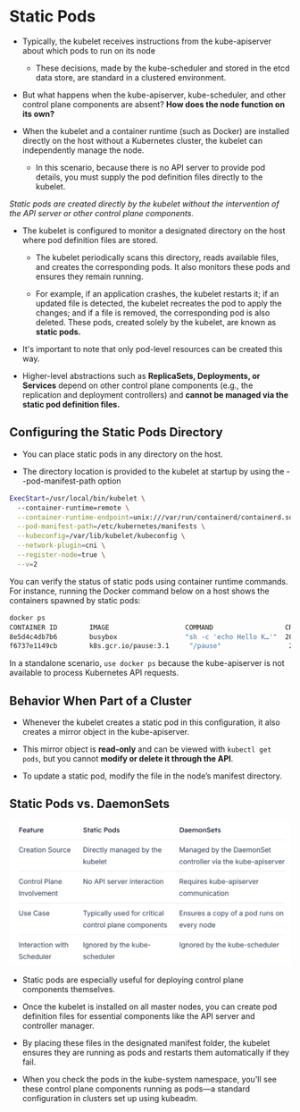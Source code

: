 # Static Pods

-   Typically, the kubelet receives instructions from the kube-apiserver about which pods to run on its node

    -    These decisions, made by the kube-scheduler and stored in the etcd data store, are standard in a clustered environment.

-   But what happens when the kube-apiserver, kube-scheduler, and other control plane components are absent? **How does the node function on its own?**

-   When the kubelet and a container runtime (such as Docker) are installed directly on the host without a Kubernetes cluster, the kubelet can independently manage the node. 

    -   In this scenario, because there is no API server to provide pod details, you must supply the pod definition files directly to the kubelet.

*Static pods are created directly by the kubelet without the intervention of the API server or other control plane components.*


-   The kubelet is configured to monitor a designated directory on the host where pod definition files are stored. 

    -   The kubelet periodically scans this directory, reads available files, and creates the corresponding pods. It also monitors these pods and ensures they remain running. 
    
    -   For example, if an application crashes, the kubelet restarts it; if an updated file is detected, the kubelet recreates the pod to apply the changes; and if a file is removed, the corresponding pod is also deleted. These pods, created solely by the kubelet, are known as **static pods.**

-   It's important to note that only pod-level resources can be created this way. 

-   Higher-level abstractions such as **ReplicaSets, Deployments, or Services** depend on other control plane components (e.g., the replication and deployment controllers) and **cannot be managed via the static pod definition files.**


## Configuring the Static Pods Directory

-   You can place static pods in any directory on the host. 

-   The directory location is provided to the kubelet at startup by using the --pod-manifest-path option

```bash
ExecStart=/usr/local/bin/kubelet \
  --container-runtime=remote \
  --container-runtime-endpoint=unix:///var/run/containerd/containerd.sock \
  --pod-manifest-path=/etc/kubernetes/manifests \
  --kubeconfig=/var/lib/kubelet/kubeconfig \
  --network-plugin=cni \
  --register-node=true \
  --v=2
```


You can verify the status of static pods using container runtime commands. For instance, running the Docker command below on a host shows the containers spawned by static pods:

```bash
docker ps
CONTAINER ID        IMAGE                   COMMAND                  CREATED             STATUS              PORTS               NAMES
8e5d4c4db7b6        busybox                 "sh -c 'echo Hello K…'"  20 seconds ago      Up 20 seconds       k8s_myapp-container_myapp-pod-host01_default_48e37fb432f2e06350e76786bd0bac66_0
f6737e1149cb        k8s.gcr.io/pause:3.1     "/pause"                 24 seconds ago      Up 23 seconds       k8s_POD_myapp-pod-host01_default_48e37fb432f2e06350e76786bd0bac66_0
```
In a standalone scenario, ```use docker ps``` because the kube-apiserver is not available to process Kubernetes API requests.


## Behavior When Part of a Cluster

-   Whenever the kubelet creates a static pod in this configuration, it also creates a mirror object in the kube-apiserver. 

-   This mirror object is **read-only** and can be viewed with ```kubectl get pods```, but you cannot **modify or delete it through the API**. 

-   To update a static pod, modify the file in the node’s manifest directory.


## Static Pods vs. DaemonSets

![](../../images/kubernetes_static_pods.png)


-   Static pods are especially useful for deploying control plane components themselves. 

-   Once the kubelet is installed on all master nodes, you can create pod definition files for essential components like the API server and controller manager. 

-   By placing these files in the designated manifest folder, the kubelet ensures they are running as pods and restarts them automatically if they fail. 

-   When you check the pods in the kube-system namespace, you'll see these control plane components running as pods—a standard configuration in clusters set up using kubeadm.